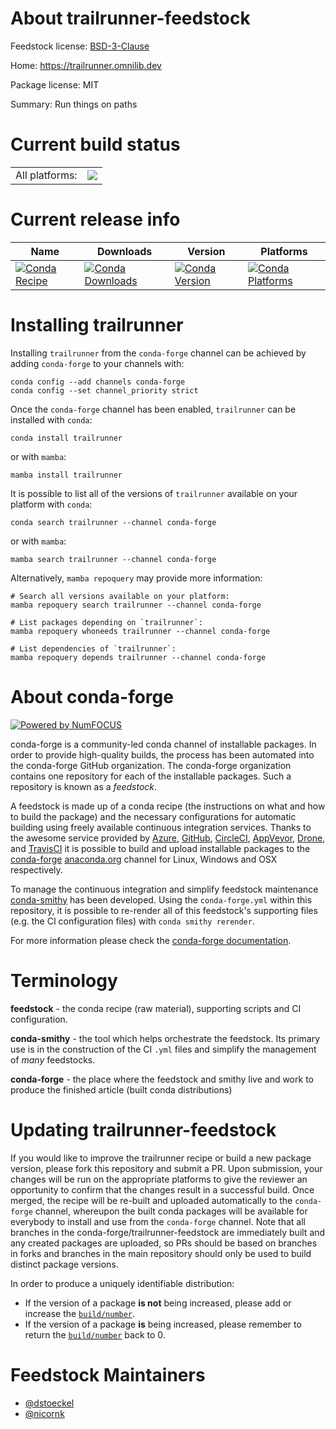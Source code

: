 About trailrunner-feedstock
===========================

Feedstock license: [BSD-3-Clause](https://github.com/conda-forge/trailrunner-feedstock/blob/main/LICENSE.txt)

Home: https://trailrunner.omnilib.dev

Package license: MIT

Summary: Run things on paths

Current build status
====================


<table><tr><td>All platforms:</td>
    <td>
      <a href="https://dev.azure.com/conda-forge/feedstock-builds/_build/latest?definitionId=17697&branchName=main">
        <img src="https://dev.azure.com/conda-forge/feedstock-builds/_apis/build/status/trailrunner-feedstock?branchName=main">
      </a>
    </td>
  </tr>
</table>

Current release info
====================

| Name | Downloads | Version | Platforms |
| --- | --- | --- | --- |
| [![Conda Recipe](https://img.shields.io/badge/recipe-trailrunner-green.svg)](https://anaconda.org/conda-forge/trailrunner) | [![Conda Downloads](https://img.shields.io/conda/dn/conda-forge/trailrunner.svg)](https://anaconda.org/conda-forge/trailrunner) | [![Conda Version](https://img.shields.io/conda/vn/conda-forge/trailrunner.svg)](https://anaconda.org/conda-forge/trailrunner) | [![Conda Platforms](https://img.shields.io/conda/pn/conda-forge/trailrunner.svg)](https://anaconda.org/conda-forge/trailrunner) |

Installing trailrunner
======================

Installing `trailrunner` from the `conda-forge` channel can be achieved by adding `conda-forge` to your channels with:

```
conda config --add channels conda-forge
conda config --set channel_priority strict
```

Once the `conda-forge` channel has been enabled, `trailrunner` can be installed with `conda`:

```
conda install trailrunner
```

or with `mamba`:

```
mamba install trailrunner
```

It is possible to list all of the versions of `trailrunner` available on your platform with `conda`:

```
conda search trailrunner --channel conda-forge
```

or with `mamba`:

```
mamba search trailrunner --channel conda-forge
```

Alternatively, `mamba repoquery` may provide more information:

```
# Search all versions available on your platform:
mamba repoquery search trailrunner --channel conda-forge

# List packages depending on `trailrunner`:
mamba repoquery whoneeds trailrunner --channel conda-forge

# List dependencies of `trailrunner`:
mamba repoquery depends trailrunner --channel conda-forge
```


About conda-forge
=================

[![Powered by
NumFOCUS](https://img.shields.io/badge/powered%20by-NumFOCUS-orange.svg?style=flat&colorA=E1523D&colorB=007D8A)](https://numfocus.org)

conda-forge is a community-led conda channel of installable packages.
In order to provide high-quality builds, the process has been automated into the
conda-forge GitHub organization. The conda-forge organization contains one repository
for each of the installable packages. Such a repository is known as a *feedstock*.

A feedstock is made up of a conda recipe (the instructions on what and how to build
the package) and the necessary configurations for automatic building using freely
available continuous integration services. Thanks to the awesome service provided by
[Azure](https://azure.microsoft.com/en-us/services/devops/), [GitHub](https://github.com/),
[CircleCI](https://circleci.com/), [AppVeyor](https://www.appveyor.com/),
[Drone](https://cloud.drone.io/welcome), and [TravisCI](https://travis-ci.com/)
it is possible to build and upload installable packages to the
[conda-forge](https://anaconda.org/conda-forge) [anaconda.org](https://anaconda.org/)
channel for Linux, Windows and OSX respectively.

To manage the continuous integration and simplify feedstock maintenance
[conda-smithy](https://github.com/conda-forge/conda-smithy) has been developed.
Using the ``conda-forge.yml`` within this repository, it is possible to re-render all of
this feedstock's supporting files (e.g. the CI configuration files) with ``conda smithy rerender``.

For more information please check the [conda-forge documentation](https://conda-forge.org/docs/).

Terminology
===========

**feedstock** - the conda recipe (raw material), supporting scripts and CI configuration.

**conda-smithy** - the tool which helps orchestrate the feedstock.
                   Its primary use is in the construction of the CI ``.yml`` files
                   and simplify the management of *many* feedstocks.

**conda-forge** - the place where the feedstock and smithy live and work to
                  produce the finished article (built conda distributions)


Updating trailrunner-feedstock
==============================

If you would like to improve the trailrunner recipe or build a new
package version, please fork this repository and submit a PR. Upon submission,
your changes will be run on the appropriate platforms to give the reviewer an
opportunity to confirm that the changes result in a successful build. Once
merged, the recipe will be re-built and uploaded automatically to the
`conda-forge` channel, whereupon the built conda packages will be available for
everybody to install and use from the `conda-forge` channel.
Note that all branches in the conda-forge/trailrunner-feedstock are
immediately built and any created packages are uploaded, so PRs should be based
on branches in forks and branches in the main repository should only be used to
build distinct package versions.

In order to produce a uniquely identifiable distribution:
 * If the version of a package **is not** being increased, please add or increase
   the [``build/number``](https://docs.conda.io/projects/conda-build/en/latest/resources/define-metadata.html#build-number-and-string).
 * If the version of a package **is** being increased, please remember to return
   the [``build/number``](https://docs.conda.io/projects/conda-build/en/latest/resources/define-metadata.html#build-number-and-string)
   back to 0.

Feedstock Maintainers
=====================

* [@dstoeckel](https://github.com/dstoeckel/)
* [@nicornk](https://github.com/nicornk/)

